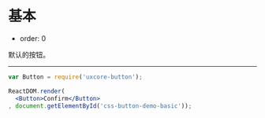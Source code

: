 # 基本

- order: 0

默认的按钮。

---

````jsx
var Button = require('uxcore-button');

ReactDOM.render(
  <Button>Confirm</Button>
, document.getElementById('css-button-demo-basic'));
````
